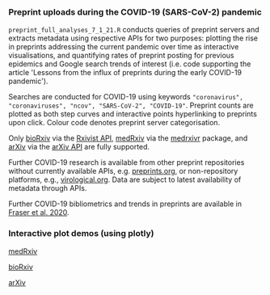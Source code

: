 ### Preprint uploads during the COVID-19 (SARS-CoV-2) pandemic

`preprint_full_analyses_7_1_21.R` conducts queries of preprint servers and extracts metadata using respective APIs for two purposes: plotting the rise in preprints addressing the current pandemic over time as interactive visualisations, and quantifying rates of preprint posting for previous epidemics and Google search trends of interest (i.e. code supporting the article 'Lessons from the influx of preprints during the early COVID-19 pandemic').

Searches are conducted for COVID-19 using keywords `"coronavirus", "coronaviruses", "ncov", "SARS-CoV-2", "COVID-19"`. Preprint counts are plotted as both step curves and interactive points hyperlinking to preprints upon click. Colour code denotes preprint server categorisation.

Only [bioRxiv](https://biorxiv.org) via the [Rxivist API](https://rxivist.org/), [medRxiv](https://medrxiv.org) via the [medrxivr](https://github.com/mcguinlu/medrxivr) package, and [arXiv](https://arxiv.org) via the [arXiv API](https://arxiv.org/help/api) are fully supported.

Further COVID-19 research is available from other preprint repositories without currently available APIs, e.g. [preprints.org](https://www.preprints.org), or non-repository platforms, e.g., [virological.org](https://virological.org). Data are subject to latest availability of metadata through APIs.

Further COVID-19 bibliometrics and trends in preprints are available in [Fraser et al. 2020](https://www.biorxiv.org/content/10.1101/2020.05.22.111294v2).

### Interactive plot demos (using plotly)

[medRxiv](https://lbrierley.github.io/cov_preprints/medrxiv_cov_preprints.html) 

[bioRxiv](https://lbrierley.github.io/cov_preprints/biorxiv_cov_preprints.html)

[arXiv](https://lbrierley.github.io/cov_preprints/arxiv_cov_preprints.html)


